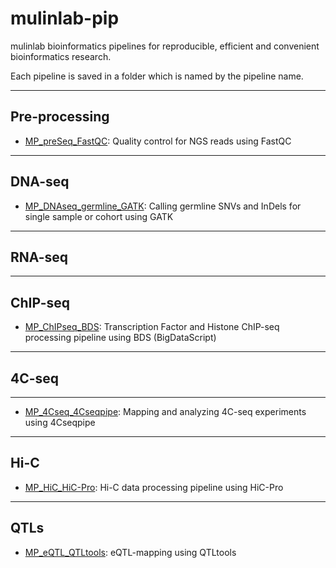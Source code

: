 # mulinlab-pip
mulinlab bioinformatics pipelines for reproducible, efficient and convenient bioinformatics research.

Each pipeline is saved in a folder which is named by the pipeline name.

---

## Pre-processing

* [MP_preSeq_FastQC](./MP_preSeq_FastQC/README.md): Quality control for NGS reads using FastQC

---

## DNA-seq

* [MP_DNAseq_germline_GATK](./MP_DNAseq_germline_GATK/README.md): Calling germline SNVs and InDels for single sample or cohort using GATK

---

## RNA-seq

---

## ChIP-seq

* [MP_ChIPseq_BDS](./MP_ChIPseq_BDS/README.md): Transcription Factor and Histone ChIP-seq processing pipeline using BDS (BigDataScript)

---

## 4C-seq

---

* [MP_4Cseq_4Cseqpipe](./MP_4Cseq_4Cseqpipe/README.md): Mapping and analyzing 4C-seq experiments using 4Cseqpipe

---

## Hi-C

* [MP_HiC_HiC-Pro](./MP_HiC_HiC-Pro/README.md): Hi-C data processing pipeline using HiC-Pro

---

## QTLs

* [MP_eQTL_QTLtools](./MP_eQTL_QTLtools/README.md): eQTL-mapping using QTLtools